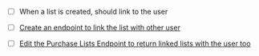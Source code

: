 - [ ] When a list is created, should link to the user

- [ ] [Create an endpoint to link the list with other user](https://github.com/gumberss/FinanceControlinator/issues/123)
- [ ] [Edit the Purchase Lists Endpoint to return linked lists with the user too](https://github.com/gumberss/FinanceControlinator/issues/124)